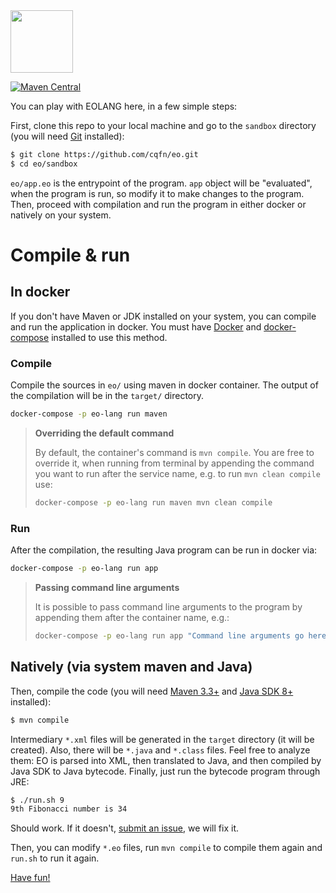 <img src="https://www.yegor256.com/images/books/elegant-objects/cactus.svg" height="100px" />

[![Maven Central](https://img.shields.io/maven-central/v/org.eolang/eo-maven-plugin.svg)](https://maven-badges.herokuapp.com/maven-central/org.eolang/eo-maven-plugin)

You can play with EOLANG here, in a few simple steps:

First, clone this repo to your local machine and go
to the `sandbox` directory (you will need
[Git](https://git-scm.com/book/en/v2/Getting-Started-Installing-Git)
installed):

```bash
$ git clone https://github.com/cqfn/eo.git
$ cd eo/sandbox
```

`eo/app.eo` is the entrypoint of the program. `app` object will be "evaluated", when the program is run, so modify it to make changes to the program. Then, proceed with compilation and run the program in either docker or natively on your system.

# Compile & run

## In docker

If you don't have Maven or JDK installed on your system, you can compile and run the application in docker. You must have [Docker](https://docs.docker.com/get-docker/) and [docker-compose](https://docs.docker.com/compose/install/) installed to use this method.

### Compile

Compile the sources in `eo/` using maven in docker container. The output of the compilation will be in the `target/` directory.

```bash
docker-compose -p eo-lang run maven
```

> **Overriding the default command**
> 
> By default, the container's command is `mvn compile`. You are free to override it, when running from terminal by appending the command you want to run after the service name, e.g. to run `mvn clean compile` use:
> ```bash
> docker-compose -p eo-lang run maven mvn clean compile
> ```

### Run

After the compilation, the resulting Java program can be run in docker via:

```bash
docker-compose -p eo-lang run app
```

> **Passing command line arguments**
> 
> It is possible to pass command line arguments to the program by appending them after the container name, e.g.:
> ```bash
> docker-compose -p eo-lang run app "Command line arguments go here" 10
> ```

## Natively (via system maven and Java)

Then, compile the code (you will need
[Maven 3.3+](https://maven.apache.org/)
and [Java SDK 8+](https://www.java.com/en/download/) installed):

```bash
$ mvn compile
```

Intermediary `*.xml` files will be generated in the `target` directory (it will
be created). Also, there will be `*.java` and `*.class` files. Feel free to analyze
them: EO is parsed into XML, then translated to Java, and then compiled
by Java SDK to Java bytecode. Finally, just run the bytecode program through JRE:

```bash
$ ./run.sh 9
9th Fibonacci number is 34
```

Should work. If it doesn't, [submit an issue](https://github.com/cqfn/eo/issues),
we will fix it.

Then, you can modify `*.eo` files, run `mvn compile` to compile them
again and `run.sh` to run it again.

[Have fun!](https://www.elegantobjects.org)
